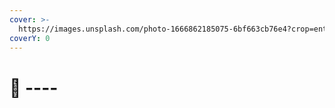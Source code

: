 ```yaml
---
cover: >-
  https://images.unsplash.com/photo-1666862185075-6bf663cb76e4?crop=entropy&cs=tinysrgb&fm=jpg&ixid=MnwxOTcwMjR8MHwxfHJhbmRvbXx8fHx8fHx8fDE2NjczODM1MjM&ixlib=rb-4.0.3&q=80
coverY: 0
---
```


# 👋 ----

